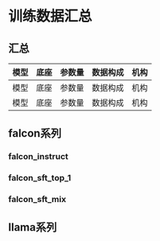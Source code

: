 # 训练数据汇总
## 汇总

| 模型 | 底座 | 参数量 | 数据构成 | 机构 |
| --- | ---- | ---- | ----- | ----- |
| 模型 | 底座 | 参数量 | 数据构成 | 机构 |
| 模型 | 底座 | 参数量 | 数据构成 | 机构 |

## falcon系列

### falcon_instruct

### falcon_sft_top_1

### falcon_sft_mix

## llama系列
